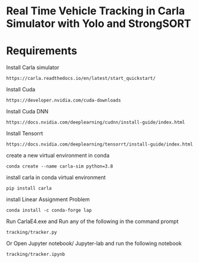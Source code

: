 # Real Time Vehicle Tracking in Carla Simulator with Yolo and StrongSORT

# Requirements 

Install Carla simulator 
```
https://carla.readthedocs.io/en/latest/start_quickstart/
```
Install Cuda
```
https://developer.nvidia.com/cuda-downloads
```
Install Cuda DNN
```
https://docs.nvidia.com/deeplearning/cudnn/install-guide/index.html
```
Install Tensorrt
```
https://docs.nvidia.com/deeplearning/tensorrt/install-guide/index.html
```
create a new virtual environment in conda 
```
conda create --name carla-sim python=3.8
```
install carla in conda virtual environment
```
pip install carla
```
install Linear Assignment Problem
```
conda install -c conda-forge lap
```
Run CarlaE4.exe and Run any of the following in the command prompt 
```
tracking/tracker.py
```
Or Open Jupyter notebook/ Jupyter-lab and run the following notebook
```
tracking/tracker.ipynb
```
